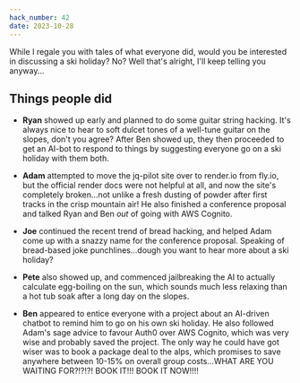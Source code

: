 ```yaml
---
hack_number: 42
date: 2023-10-28
---
```


While I regale you with tales of what everyone did, would you be interested in discussing a ski holiday? No? Well that's alright, I'll keep telling you anyway...

## Things people did

-   **Ryan** showed up early and planned to do some guitar string hacking. It's always nice to hear to soft dulcet tones of a well-tune guitar on the slopes, don't you agree? After Ben showed up, they then proceeded to get an AI-bot to respond to things by suggesting everyone go on a ski holiday with them both.

-   **Adam** attempted to move the jq-pilot site over to render.io from fly.io, but the official render docs were not helpful at all, and now the site's completely broken...not unlike a fresh dusting of powder after first tracks in the crisp mountain air! He also finished a conference proposal and talked Ryan and Ben _out_ of going with AWS Cognito.

-   **Joe** continued the recent trend of bread hacking, and helped Adam come up with a snazzy name for the conference proposal. Speaking of bread-based joke punchlines...dough you want to hear more about a ski holiday?

-   **Pete** also showed up, and commenced jailbreaking the AI to actually calculate egg-boiling on the sun, which sounds much less relaxing than a hot tub soak after a long day on the slopes.

-   **Ben** appeared to entice everyone with a project about an AI-driven chatbot to remind him to go on his own ski holiday. He also followed Adam's sage advice to favour Auth0 over AWS Cognito, which was very wise and probably saved the project. The only way he could have got wiser was to book a package deal to the alps, which promises to save anywhere between 10-15% on overall group costs...WHAT ARE YOU WAITING FOR?!?!?! BOOK IT!!! BOOK IT NOW!!!!
